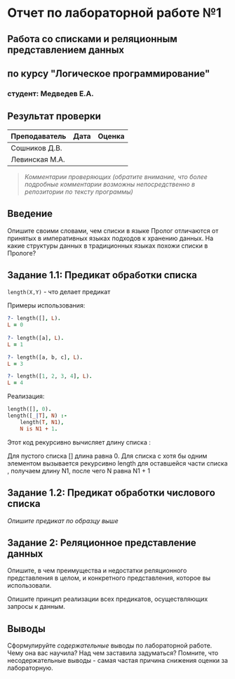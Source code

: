 # Отчет по лабораторной работе №1
## Работа со списками и реляционным представлением данных
## по курсу "Логическое программирование"

### студент: Медведев Е.А.

## Результат проверки

| Преподаватель     | Дата         |  Оценка       |
|-------------------|--------------|---------------|
| Сошников Д.В. |              |               |
| Левинская М.А.|              |               |

> *Комментарии проверяющих (обратите внимание, что более подробные комментарии возможны непосредственно в репозитории по тексту программы)*


## Введение

Опишите своими словами, чем списки в языке Пролог отличаются от принятых в императивных языках подходов к хранению данных. На какие структуры
данных в традиционных языках похожи списки в Прологе?

## Задание 1.1: Предикат обработки списка

`length(X,Y)` - что делает предикат

Примеры использования:
```prolog
?- length([], L).
L = 0 
 
?- length([a], L).  
L = 1

?- length([a, b, c], L).
L = 3

?- length([1, 2, 3, 4], L). 
L = 4

```

Реализация:
```prolog
length([], 0).  
length([_|T], N) :-  
    length(T, N1),   
    N is N1 + 1.

```

Этот код рекурсивно вычисляет длину списка :

Для пустого списка [] длина равна 0.
Для списка с хотя бы одним элементом  вызывается рекурсивно length для оставшейся части списка , получаем длину N1, после чего N равна N1 + 1

## Задание 1.2: Предикат обработки числового списка

*Опишите предикат по образцу выше*

## Задание 2: Реляционное представление данных

Опишите, в чем преимущества и недостатки реляционного представления в целом, и конкретного представления, которое вы использовали.

Опишите принцип реализации всех предикатов, осуществляющих запросы к данным.

## Выводы

Сформулируйте *содержательные* выводы по лабораторной работе. Чему она вас научила? Над чем заставила задуматься? Помните, что несодержательные выводы -
самая частая причина снижения оценки за лабораторную.




